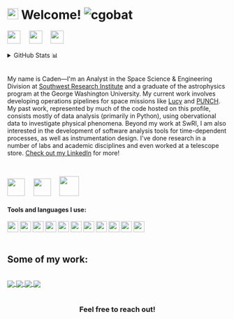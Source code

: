 <h1><img src="https://upload.wikimedia.org/wikipedia/commons/2/29/Lucy_spacecraft_%28proposal_concept%29.png" width="25"/> Welcome! <img src="https://komarev.com/ghpvc/?username=cgobat&color=blue" alt="cgobat"/></h1>

<p align="left">
<a href="https://www.linkedin.com/in/caden-gobat/" target="_blank"><img height="30" src="https://brand.linkedin.com/content/dam/me/business/en-us/amp/brand-site/v2/bg/LI-Bug.svg.original.svg"></a>&nbsp;&nbsp;&nbsp;&nbsp;
<a href="https://cgobat.myportfolio.com/" target="_blank"><img height="30" src="http://iconbug.com/data/b7/256/43f075cf23f97af278ed3e874b041405.png"></a>&nbsp;&nbsp;&nbsp;&nbsp;
<a href="https://cgobat.github.io/" target="_blank"><img height="30" src="https://www.logolynx.com/images/logolynx/8d/8d22fff92e7d5249d75a8f931a1618c6.png"></a>&nbsp;&nbsp;&nbsp;&nbsp;
</p>

<details>
<summary>GitHub Stats 📊</summary>

<p align="center"> <img src="https://github-readme-stats.vercel.app/api?username=cgobat&show_icons=true&theme=dark" alt="cgobat">
<img src="https://github-readme-stats.vercel.app/api/top-langs/?username=cgobat&theme=dark">
</p>
</details>
<br>

My name is Caden—I'm an Analyst in the Space Science & Engineering Division at [Southwest Research Institute](https://www.swri.org/technical-divisions/space-science-engineering) and a graduate of the astrophysics program at the George Washington University. My current work involves developing operations pipelines for space missions like [Lucy](https://lucy.swri.edu/) and [PUNCH](https://punch.space.swri.edu/). My past work, represented by much of the code hosted on this profile, consists mostly of data analysis (primarily in Python), using obervational data to investigate physical phenomena. Beyond my work at SwRI, I am also interested in the development of software analysis tools for time-dependent processes, as well as instrumentation design. I've done research in a number of labs and academic disciplines and even worked at a telescope store. [Check out my LinkedIn](https://www.linkedin.com/in/cadengobat/) for more!

<br>

<p align="left">
<a href="https://physics.columbian.gwu.edu/" target="_blank"><img height="40" src="https://creativeservices.gwu.edu/sites/g/files/zaxdzs2746/f/downloads/gw_monogram_2c.png"></a>&nbsp;&nbsp;&nbsp;&nbsp;
<a href="https://nasa.gov/lucy/" target="_blank"><img height="40" src="http://lucy.swri.edu/img/Lucy_insignia.svg"></a>&nbsp;&nbsp;&nbsp;&nbsp;
<a href="https://blogs.nasa.gov/punch/" target="_blank"><img height="45" src="https://punch.space.swri.edu/images/punch-logo_240w.png"></a>&nbsp;&nbsp;&nbsp;&nbsp;
</p>


#### Tools and languages I use:

<code><img height="25" src="https://cdn.jsdelivr.net/npm/simple-icons@3.10.0/icons/python.svg"></code>
<code><img height="25" src="https://cdn.jsdelivr.net/npm/simple-icons@3.10.0/icons/jupyter.svg"></code>
<code><img height="25" src="https://cdn.jsdelivr.net/npm/simple-icons@3.10.0/icons/pandas.svg"></code>
<code><img height="25" src="https://cdn.jsdelivr.net/npm/simple-icons@3.10.0/icons/numpy.svg"></code>
<code><img height="25" src="https://cdn.jsdelivr.net/npm/simple-icons@3.10.0/icons/cplusplus.svg"></code>
<code><img height="25" src="https://cdn.jsdelivr.net/npm/simple-icons@3.10.0/icons/github.svg"></code>
<code><img height="25" src="https://cdn.jsdelivr.net/npm/simple-icons@3.10.0/icons/wolfram.svg"></code>
<code><img height="25" src="https://cdn.jsdelivr.net/npm/simple-icons@3.10.0/icons/gnubash.svg"></code>
<code><img height="25" src="https://cdn.jsdelivr.net/npm/simple-icons@3.10.0/icons/visualstudiocode.svg"></code>
<code><img height="25" src="https://cdn.jsdelivr.net/npm/simple-icons@3.10.0/icons/adobe.svg"></code>
<code><img height="25" src="https://cdn.jsdelivr.net/npm/simple-icons@3.10.0/icons/dassaultsystemes.svg"></code>
<br><br>


## Some of my work:
<br>

<a href="https://github.com/cgobat/dark-GRBs" target="_blank">
 <img align="center" src="https://github-readme-stats.vercel.app/api/pin/?username=cgobat&repo=dark-GRBs&theme=dark" />
</a>
<a href="https://github.com/cgobat/asymmetric_uncertainty/" target="_blank">
  <img align="center" src="https://github-readme-stats.vercel.app/api/pin/?username=cgobat&repo=asymmetric_uncertainty&theme=dark" />
</a>
<a href="https://github.com/cgobat/XDBS/" target="_blank">
  <img align="center" src="https://github-readme-stats.vercel.app/api/pin/?username=cgobat&repo=XDBS&theme=dark" />
</a>
<a href="https://github.com/cgobat/astro-instruments/" target="_blank">
  <img align="center" src="https://github-readme-stats.vercel.app/api/pin/?username=cgobat&repo=astro-instruments&theme=dark" />
</a>
<br><br>

<div align="center">

### Feel free to reach out!

</div>
